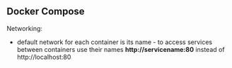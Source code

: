## Docker Compose

Networking:

- default network for each container is its name - to access services between containers use their names **http://servicename:80** instead of http://localhost:80
